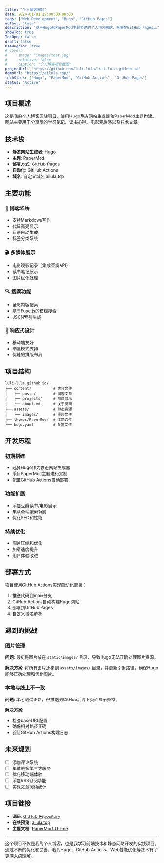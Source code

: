 ```yaml
---
title: "个人博客网站"
date: 2024-01-01T12:00:00+00:00
tags: ["Web Development", "Hugo", "GitHub Pages"]
author: "lula"
description: "基于Hugo和PaperMod主题构建的个人博客网站，托管在GitHub Pages上"
showToc: true
TocOpen: false
draft: false
UseHugoToc: true
# cover:
#     image: "images/test.jpg"
#     relative: false
#     caption: "个人博客项目截图"
projectUrl: "https://github.com/luli-lula/luli-lula.github.io"
demoUrl: "https://ailula.top/"
techStack: ["Hugo", "PaperMod", "GitHub Actions", "GitHub Pages"]
status: "Active"
---
```


## 项目概述

这是我的个人博客网站项目，使用Hugo静态网站生成器和PaperMod主题构建。网站主要用于分享我的学习笔记、读书心得、电影观后感以及技术文章。

## 技术栈

- **静态网站生成器**: Hugo
- **主题**: PaperMod
- **部署方式**: GitHub Pages
- **自动化**: GitHub Actions
- **域名**: 自定义域名 ailula.top

## 主要功能

### 📝 博客系统
- 支持Markdown写作
- 代码高亮显示
- 目录自动生成
- 标签分类系统

### 🎬 多媒体展示
- 电影观影记录（集成豆瓣API）
- 读书笔记展示
- 图片优化处理

### 🔍 搜索功能
- 全站内容搜索
- 基于Fuse.js的模糊搜索
- JSON索引生成

### 📱 响应式设计
- 移动端友好
- 暗黑模式支持
- 优雅的排版布局

## 项目结构

```
luli-lula.github.io/
├── content/          # 内容文件
│   ├── posts/        # 博客文章
│   ├── projects/     # 项目展示
│   └── about.md      # 关于页面
├── assets/           # 静态资源
│   └── images/       # 图片文件
├── themes/PaperMod/  # 主题文件
└── hugo.yaml         # 配置文件
```

## 开发历程

### 初期搭建
- 选择Hugo作为静态网站生成器
- 采用PaperMod主题进行定制
- 配置GitHub Actions自动部署

### 功能扩展
- 添加豆瓣读书/电影展示
- 集成全站搜索功能
- 优化SEO和性能

### 持续优化
- 图片压缩和优化
- 加载速度提升
- 用户体验改进

## 部署方式

项目使用GitHub Actions实现自动化部署：

1. 推送代码到main分支
2. GitHub Actions自动构建Hugo网站
3. 部署到GitHub Pages
4. 自定义域名解析

## 遇到的挑战

### 图片管理
**问题**: 最初将图片放在 `static/images/` 目录，导致Hugo无法正确处理图片资源。

**解决方案**: 将所有图片迁移到 `assets/images/` 目录，并更新引用路径，确保Hugo能够正确处理和优化图片。

### 本地与线上不一致
**问题**: 本地测试正常，但推送到GitHub后线上页面显示异常。

**解决方案**: 
- 检查baseURL配置
- 确保相对路径正确
- 验证GitHub Actions构建日志

## 未来规划

- [ ] 添加评论系统
- [ ] 集成更多第三方服务
- [ ] 优化移动端体验
- [ ] 添加RSS订阅功能
- [ ] 实现文章阅读统计

## 项目链接

- **源码**: [GitHub Repository](https://github.com/luli-lula/luli-lula.github.io)
- **在线预览**: [ailula.top](https://ailula.top/)
- **主题文档**: [PaperMod Theme](https://github.com/adityatelange/hugo-PaperMod)

---

这个项目不仅是我的个人博客，也是我学习前端技术和静态网站开发的实践项目。通过不断的优化和完善，我对Hugo、GitHub Actions、Web性能优化等技术有了更深入的理解。